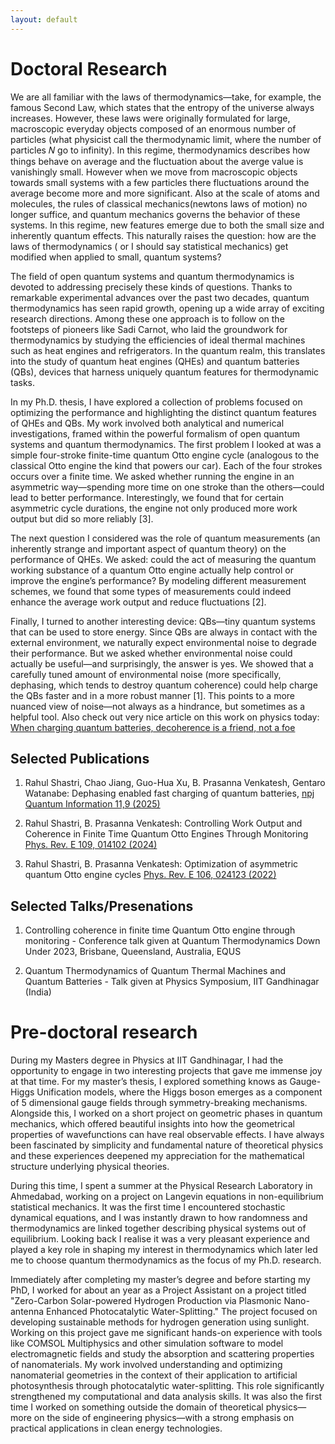 ```yaml
---
layout: default
---
```

# Doctoral Research

We are all familiar with the laws of thermodynamics—take, for example, the famous Second Law, which states that the entropy of the universe always increases. However, these laws were originally formulated for large, macroscopic everyday objects composed of an enormous number of particles (what physicist call the thermodynamic limit, where the number of particles 𝑁 go to infinity). In this regime, thermodynamics describes how things behave on average and the fluctuation about the averge value is vanishingly small. However when we move from macroscopic objects towards small systems with a few particles there fluctuations around the average become more and more significant. Also at the scale of atoms and molecules, the rules of classical mechanics(newtons laws of motion) no longer suffice, and quantum mechanics governs the behavior of these systems. In this regime, new features emerge due to both the small size and inherently quantum effects. This naturally raises the question: how are the laws of thermodynamics ( or I should say statistical mechanics) get modified when applied to small, quantum systems?

The field of open quantum systems and quantum thermodynamics is devoted to addressing precisely these kinds of questions. Thanks to remarkable experimental advances over the past two decades, quantum thermodynamics has seen rapid growth, opening up a wide array of exciting research directions. Among these one approach is to follow on the footsteps of pioneers like Sadi Carnot, who laid the groundwork for thermodynamics by studying the efficiencies of ideal thermal machines such as heat engines and refrigerators. In the quantum realm, this translates into the study of quantum heat engines (QHEs) and quantum batteries (QBs), devices that harness uniquely quantum features for thermodynamic tasks.

In my Ph.D. thesis, I have explored a collection of problems focused on optimizing the performance and highlighting the distinct quantum features of QHEs and QBs. My work involved both analytical and numerical investigations, framed within the powerful formalism of open quantum systems and quantum thermodynamics. The first problem I looked at was a simple four-stroke finite-time quantum Otto engine cycle (analogous to the classical Otto engine the kind that powers our car). Each of the four strokes occurs over a finite time. We asked whether running the engine in an asymmetric way—spending more time on one stroke than the others—could lead to better performance. Interestingly, we found that for certain asymmetric cycle durations, the engine not only produced more work output but did so more reliably [3].

The next question I considered was the role of quantum measurements (an inherently strange and important aspect of quantum theory) on the performance of QHEs. We asked: could the act of measuring the quantum working substance of a quantum Otto engine actually help control or improve the engine’s performance? By modeling different measurement schemes, we found that some types of measurements could indeed enhance the average work output and reduce fluctuations [2].

Finally, I turned to another interesting device: QBs—tiny quantum systems that can be used to store energy. Since QBs are always in contact with the external environment, we naturally expect environmental noise to degrade their performance. But we asked whether environmental noise could actually be useful—and surprisingly, the answer is yes. We showed that a carefully tuned amount of environmental noise (more specifically, dephasing, which tends to destroy quantum coherence) could help charge the QBs faster and in a more robust manner [1]. This points to a more nuanced view of noise—not always as a hindrance, but sometimes as a helpful tool. Also check out very nice article on this work on physics today: [When charging quantum batteries, decoherence is a friend, not a foe](https://physicsworld.com/a/when-charging-quantum-batteries-decoherence-is-a-friend-not-a-foe/)

## Selected Publications
 
1.  Rahul Shastri, Chao
Jiang, Guo-Hua Xu, B. Prasanna Venkatesh, Gentaro Watanabe: Dephasing enabled fast charging of quantum batteries, [npj Quantum Information 11,9 (2025)](https://www.nature.com/articles/s41534-025-00959-5)

2.  Rahul Shastri, B. Prasanna Venkatesh: Controlling Work Output and Coherence in Finite Time Quantum Otto
Engines Through Monitoring [Phys. Rev. E 109, 014102 (2024)](https://journals.aps.org/pre/abstract/10.1103/PhysRevE.109.014102)

3.  Rahul Shastri, B. Prasanna Venkatesh: Optimization of asymmetric quantum Otto engine cycles [Phys. Rev. E 106, 024123 (2022)](https://journals.aps.org/pre/abstract/10.1103/PhysRevE.106.024123)

## Selected Talks/Presenations

1. Controlling coherence in finite time Quantum
Otto engine through monitoring - Conference talk given at Quantum Thermodynamics Down Under 2023, Brisbane, Queensland, Australia, EQUS

2. Quantum Thermodynamics of Quantum Thermal Machines and Quantum Batteries - Talk given at Physics Symposium, IIT Gandhinagar (India)

# Pre-doctoral research

During my Masters degree in Physics at IIT Gandhinagar, I had the opportunity to engage in two interesting projects that gave me immense joy at that time. For my master’s thesis, I explored something knows as Gauge-Higgs Unification models, where the Higgs boson emerges as a component of 5 dimensional gauge fields through symmetry-breaking mechanisms. Alongside this, I worked on a short project on geometric phases in quantum mechanics, which offered beautiful insights into how the geometrical properties of wavefunctions can have real observable effects. I have always been fascinated by simplicity and fundamental nature of theoretical physics and these experiences deepened my appreciation for the mathematical structure underlying physical theories.

During this time, I spent a summer at the Physical Research Laboratory in Ahmedabad, working on a project on Langevin equations in non-equilibrium statistical mechanics. It was the first time I encountered stochastic dynamical equations, and I was instantly drawn to how randomness and thermodynamics are linked together describing physical systems out of equilibrium. Looking back I realise it was a very pleasant experience and played a key role in shaping my interest in thermodynamics which later led me to choose quantum thermodynamics as the focus of my Ph.D. research.

Immediately after completing my master’s degree and before starting my PhD, I worked for about an year as a Project Assistant on a project titled "Zero-Carbon Solar-powered Hydrogen Production via Plasmonic Nano-antenna Enhanced Photocatalytic Water-Splitting." The project focused on developing sustainable methods for hydrogen generation using sunlight. Working on this project gave me significant hands-on experience with tools like COMSOL Multiphysics and other simulation software to model electromagnetic fields and study the absorption and scattering properties of nanomaterials. My work involved understanding and optimizing nanomaterial geometries in the context of their application to artificial photosynthesis through photocatalytic water-splitting. This role significantly strengthened my computational and data analysis skills. It was also the first time I worked on something outside the domain of theoretical physics—more on the side of engineering physics—with a strong emphasis on practical applications in clean energy technologies.







